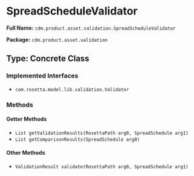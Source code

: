 # SpreadScheduleValidator

**Full Name:** `cdm.product.asset.validation.SpreadScheduleValidator`

**Package:** `cdm.product.asset.validation`

## Type: Concrete Class

### Implemented Interfaces

- `com.rosetta.model.lib.validation.Validator`

### Methods

#### Getter Methods

- `List getValidationResults(RosettaPath arg0, SpreadSchedule arg1)`
- `List getComparisonResults(SpreadSchedule arg0)`

#### Other Methods

- `ValidationResult validate(RosettaPath arg0, SpreadSchedule arg1)`

